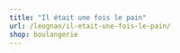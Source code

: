 ```yaml
---
title: "Il était une fois le pain"
url: /leognan/il-etait-une-fois-le-pain/
shop: boulangerie
---
```

